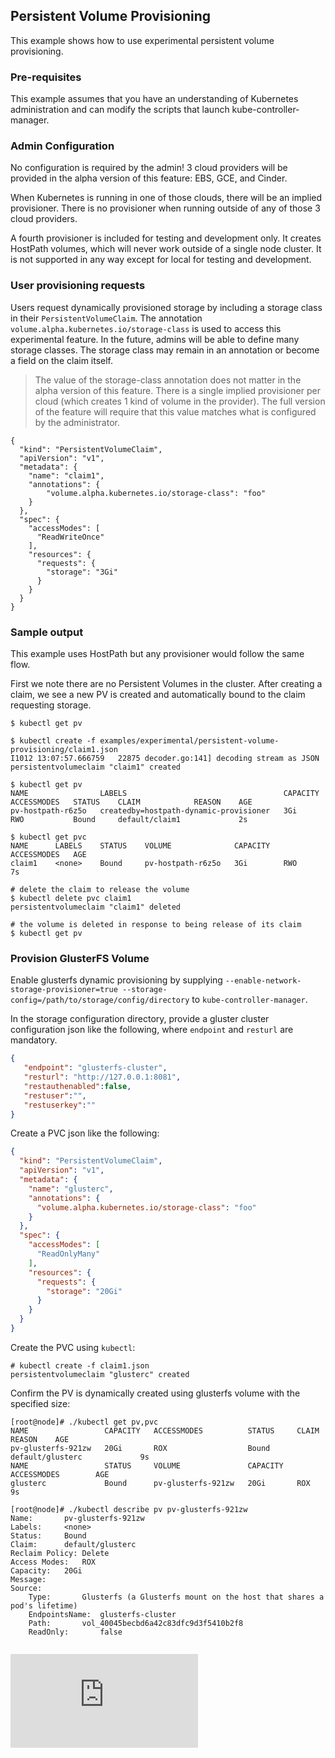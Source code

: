 <!-- BEGIN MUNGE: UNVERSIONED_WARNING -->


<!-- END MUNGE: UNVERSIONED_WARNING -->

## Persistent Volume Provisioning

This example shows how to use experimental persistent volume provisioning.

### Pre-requisites

This example assumes that you have an understanding of Kubernetes administration and can modify the
scripts that launch kube-controller-manager.

### Admin Configuration

No configuration is required by the admin!  3 cloud providers will be provided in the alpha version
of this feature: EBS, GCE, and Cinder.

When Kubernetes is running in one of those clouds, there will be an implied provisioner.
There is no provisioner when running outside of any of those 3 cloud providers.

A fourth provisioner is included for testing and development only.  It creates HostPath volumes,
which will never work outside of a single node cluster. It is not supported in any way except for
local for testing and development.


### User provisioning requests

Users request dynamically provisioned storage by including a storage class in their `PersistentVolumeClaim`.
The annotation `volume.alpha.kubernetes.io/storage-class` is used to access this experimental feature.
In the future, admins will be able to define many storage classes.
The storage class may remain in an annotation or become a field on the claim itself.

> The value of the storage-class annotation does not matter in the alpha version of this feature.  There is
a single implied provisioner per cloud (which creates 1 kind of volume in the provider).  The full version of the feature
will require that this value matches what is configured by the administrator.

```
{
  "kind": "PersistentVolumeClaim",
  "apiVersion": "v1",
  "metadata": {
    "name": "claim1",
    "annotations": {
        "volume.alpha.kubernetes.io/storage-class": "foo"
    }
  },
  "spec": {
    "accessModes": [
      "ReadWriteOnce"
    ],
    "resources": {
      "requests": {
        "storage": "3Gi"
      }
    }
  }
}
```

### Sample output

This example uses HostPath but any provisioner would follow the same flow.

First we note there are no Persistent Volumes in the cluster.  After creating a claim, we see a new PV is created
and automatically bound to the claim requesting storage.


``` 
$ kubectl get pv

$ kubectl create -f examples/experimental/persistent-volume-provisioning/claim1.json
I1012 13:07:57.666759   22875 decoder.go:141] decoding stream as JSON
persistentvolumeclaim "claim1" created

$ kubectl get pv
NAME                LABELS                                   CAPACITY   ACCESSMODES   STATUS    CLAIM            REASON    AGE
pv-hostpath-r6z5o   createdby=hostpath-dynamic-provisioner   3Gi        RWO           Bound     default/claim1             2s

$ kubectl get pvc
NAME      LABELS    STATUS    VOLUME              CAPACITY   ACCESSMODES   AGE
claim1    <none>    Bound     pv-hostpath-r6z5o   3Gi        RWO           7s

# delete the claim to release the volume
$ kubectl delete pvc claim1
persistentvolumeclaim "claim1" deleted

# the volume is deleted in response to being release of its claim
$ kubectl get pv

```


### Provision GlusterFS Volume
Enable glusterfs dynamic provisioning by supplying `--enable-network-storage-provisioner=true --storage-config=/path/to/storage/config/directory` to `kube-controller-manager`.

In the storage configuration directory, provide a gluster cluster configuration json like the following, where `endpoint` and `resturl` are mandatory.
```gluster.json
{
   "endpoint": "glusterfs-cluster",
   "resturl": "http://127.0.0.1:8081",
   "restauthenabled":false,
   "restuser":"",
   "restuserkey":""
}

```
Create a PVC json like the following:

```json
{
  "kind": "PersistentVolumeClaim",
  "apiVersion": "v1",
  "metadata": {
    "name": "glusterc",
    "annotations": {
      "volume.alpha.kubernetes.io/storage-class": "foo"
    }
  },
  "spec": {
    "accessModes": [
      "ReadOnlyMany"
    ],
    "resources": {
      "requests": {
        "storage": "20Gi"
      }
    }
  }
}

```

Create the PVC using `kubectl`:

```console
# kubectl create -f claim1.json
persistentvolumeclaim "glusterc" created
```

Confirm the PV is dynamically created using glusterfs volume with the specified size:
```console
[root@node]# ./kubectl get pv,pvc
NAME                 CAPACITY   ACCESSMODES          STATUS     CLAIM              REASON    AGE
pv-glusterfs-921zw   20Gi       ROX                  Bound      default/glusterc             9s
NAME                 STATUS     VOLUME               CAPACITY   ACCESSMODES        AGE
glusterc             Bound      pv-glusterfs-921zw   20Gi       ROX                9s

[root@node]# ./kubectl describe pv pv-glusterfs-921zw
Name:		pv-glusterfs-921zw
Labels:		<none>
Status:		Bound
Claim:		default/glusterc
Reclaim Policy:	Delete
Access Modes:	ROX
Capacity:	20Gi
Message:
Source:
    Type:		Glusterfs (a Glusterfs mount on the host that shares a pod's lifetime)
    EndpointsName:	glusterfs-cluster
    Path:		vol_40045becbd6a42c83dfc9d3f5410b2f8
    ReadOnly:		false


```


<!-- BEGIN MUNGE: IS_VERSIONED -->
<!-- TAG IS_VERSIONED -->
<!-- END MUNGE: IS_VERSIONED -->


<!-- BEGIN MUNGE: GENERATED_ANALYTICS -->
[![Analytics](https://kubernetes-site.appspot.com/UA-36037335-10/GitHub/examples/experimental/persistent-volume-provisioning/README.md?pixel)]()
<!-- END MUNGE: GENERATED_ANALYTICS -->
